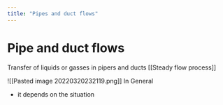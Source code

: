 ```yaml
---
title: "Pipes and duct flows"
---
```

# Pipe and duct flows
Transfer of liquids or gasses in pipers and ducts [[Steady flow process]]

![[Pasted image 20220320232119.png]]
In General
- it depends on the situation